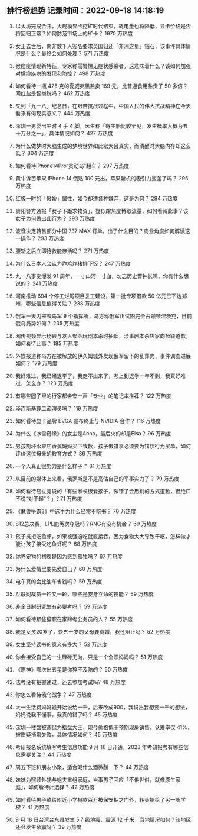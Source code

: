 
## 排行榜趋势 记录时间：2022-09-18 14:18:19
  
  1. 以太坊完成合并，大规模显卡挖矿时代结束，耗电量也将降低，显卡价格是否将回归正常？如何防范市场上的矿卡？ 1970 万热度
    
  2. 女王去世后，南非数千人签名要求英国归还「非洲之星」钻石，该事件具体情况是什么？最终会如何处理？ 571 万热度
    
  3. 猴痘疫情现新特征，专家称需警惕无症状感染者，这意味着什么？该如何加强对猴痘疾病的发现和防控？ 498 万热度
    
  4. 如何看待一瓶 425 克的夏威夷黑盐卖 169 元，比普通食用盐贵了 50 多倍？网红盐是智商税吗？ 462 万热度
    
  5. 又到「九一八」纪念日，在艰苦抗战过程中，中国人民的伟大抗战精神在今天看来有何现实意义？ 444 万热度
    
  6. 深圳一男婴出生时 4 手 4 脚，医生称「寄生胎比较罕见，发生概率大概为五十万分之一」，具体情况如何？ 427 万热度
    
  7. 为什么做梦时大脑生成的梦境世界如此宏大且真实，而清醒时大脑内存却这么低？ 304 万热度
    
  8. 如何看待iPhone14Pro“灵动岛”翻车？ 297 万热度
    
  9. 黄牛诉苦苹果 iPhone 14 倒贴 100 元出，苹果新机的吸引力变差了吗？ 295 万热度
    
  10. 红极一时的「傲娇」属性，如今却遭各种嫌弃，这是为何？ 294 万热度
    
  11. 贵阳警方通报「女子下跪求物资」，疑似蹭热度博取流量，如何看待此事？该女子为何做出此行为？ 293 万热度
    
  12. 波音决定转售部分中国 737 MAX 订单，出于什么目的？商业角度如何解读这一操作？ 293 万热度
    
  13. 腰斩之后立即抢救能存活吗？ 271 万热度
    
  14. 为什么日本人会认为炸鸡炸猪排下饭？ 247 万热度
    
  15. 九一八事变爆发 91 周年，一寸山河一寸血，勿忘历史警钟长鸣，你有什么想说的？ 241 万热度
    
  16. 河南推动 694 个停工烂尾项目复工建设，第一批专项借款 50 亿元已下达郑州，哪些信息值得关注？ 238 万热度
    
  17. 俄军一天内摧毁乌军 9 个指挥所，乌方称俄军正试图完全占领顿涅茨克，目前俄乌局势如何？ 235 万热度
    
  18. 网传视频显示杨颖与友人聚会玩剧本杀时抽烟，涉事剧本杀店家向杨颖道歉，如何看待此事？ 185 万热度
    
  19. 外媒报道称乌方在被解放的伊久姆城外发现俄军留下的乱葬岗，事件调查进展如何？ 179 万热度
    
  20. 我好难过，我已经退学了，我走不出来了，考上到退学一年不到，我真好难过，怎么办？ 123 万热度
    
  21. 有哪些圈⼦⾥的⾏家都会夸⼀声「专业」的笔记本推荐？ 122 万热度
    
  22. 泽连斯基算二流演员吗？ 119 万热度
    
  23. 如何看待显卡品牌 EVGA 宣布终止与 NVIDIA 合作？ 116 万热度
    
  24. 为什么《冰雪奇缘》的女主是Anna，最后火的却是Elsa？ 96 万热度
    
  25. 男孩割坏水果店香蕉妈妈买下致歉，孩子做错事必须要为错误行为买单，如何评价这位母亲的教育方式？ 86 万热度
    
  26. 一个人真正很努力是什么样子？ 81 万热度
    
  27. 从目前的媒体上来看，俄罗斯是不是高估自己的军事实力了？ 79 万热度
    
  28. 如何看待易立竞说的「有些家长很爱孩子，做错了会用别的方式道歉，但绝口不说“对不起”？」? 71 万热度
    
  29. 《魔兽争霸3》中选手为什么经常不吃书？ 70 万热度
    
  30. S12总决赛，LPL能再次夺冠吗？RNG有没有机会？ 69 万热度
    
  31. 孩子抗拒吃鱼虾，如果被强迫吃就直接吞，因为食物太大导致干呕，怎样做才能让孩子接受吃鱼虾呢？ 68 万热度
    
  32. 你养宠物的初衷是因为感到孤独吗？ 67 万热度
    
  33. 为什么爱情里要先爱自己？ 60 万热度
    
  34. 电车真的会比油车省钱吗？ 59 万热度
    
  35. 互联网裁员一轮又一轮，哪些是安身立命的技能？ 59 万热度
    
  36. 非全日制研究生有必要考吗？ 59 万热度
    
  37. 如何看待那些辞职在家蹲考公务员的人？ 55 万热度
    
  38. 我是女孩20岁了，快五十岁的父母要离婚，我还阻止吗？ 52 万热度
    
  39. 女生坚持读书的意义有多大？ 52 万热度
    
  40. 你会接受自己的一生碌碌无为，只是一个全职妈妈吗？ 51 万热度
    
  41. 《原神》哪次出五星是你猝不及防的？ 50 万热度
    
  42. 法考没有把握通过，还去参加考试吗? 48 万热度
    
  43. 你怎么看待俄乌战争？ 47 万热度
    
  44. 大一生活费妈妈最开始说给一千，后来改成900，我说出我想要一千的想法，妈妈说我不懂事，我真的错了吗？ 45 万热度
    
  45. 深圳一楼盘被调侃为捂盘大王，现今价格低于预期现房销售，认筹率仅 41%，被质疑捂盘失败，具体情况如何？ 45 万热度
    
  46. 考研报名系统填写考生信息功能 9 月 16 日开通，2023 年考研报考有哪些信息需要关注？ 44 万热度
    
  47. 周五下班和朋友小聚，适合喝什么酒微醺一下？ 44 万热度
    
  48. 妹妹为照顾外甥与姐夫重组家庭，当事男子回应「不俱世俗，就像原生家庭」，如何看待此选择？ 42 万热度
    
  49. 如何看待男子欲给附近小学捐款百万被保安拒之门外，转头捐给了另一所学校？ 41 万热度
    
  50. 9 月 18 日台湾台东县发生 5.7 级地震，震源 12 千米，当地情况如何？该地区还会发生余震吗？ 39 万热度
    
